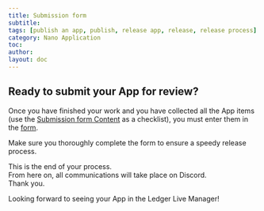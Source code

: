 ```yaml
---
title: Submission form 
subtitle:
tags: [publish an app, publish, release app, release, release process]
category: Nano Application
toc: 
author:
layout: doc
---
```


## Ready to submit your App for review?

Once you have finished your work and you have collected all the App items (use the [Submission form Content](../deliverables-checklist) as a checklist), you must enter them in the [form](https://ledger.typeform.com/to/ZFVKrEHN).

Make sure you thoroughly complete the form to ensure a speedy release process.

This is the end of your process.  
From here on, all communications will take place on Discord.  
Thank you.  

Looking forward to seeing your App in the Ledger Live Manager!
